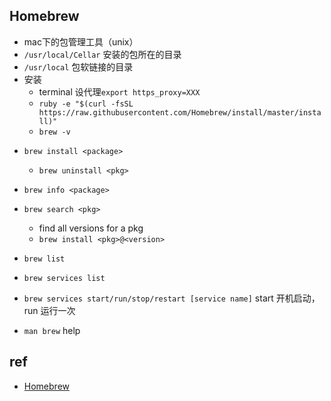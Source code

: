
## Homebrew

+ mac下的包管理工具（unix）
+ `/usr/local/Cellar` 安装的包所在的目录
+ `/usr/local` 包软链接的目录
+ 安装
    - terminal 设代理`export https_proxy=XXX`
    - `ruby -e "$(curl -fsSL https://raw.githubusercontent.com/Homebrew/install/master/install)"`
    - `brew -v`

- `brew install <package>`
    - `brew uninstall <pkg>`

- `brew info <package>`

- `brew search <pkg>`
    + find all versions for a pkg
    + `brew install <pkg>@<version>`
+ `brew list`
+ `brew services list`
+ `brew services start/run/stop/restart [service name]` start 开机启动，run 运行一次

+ `man brew` help


## ref
+ [Homebrew](https://www.jianshu.com/p/934edae009e1)